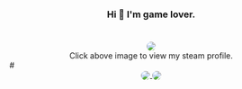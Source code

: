 <h3 align="center"> Hi 👋 I'm game lover. </h3>

#
<div align=center>
    <a href="https://steamcommunity.com/id/kkirmi1/" target="_blank">
        <img style="border-radius:25px" src="https://steam-stat.vercel.app/api?profileName=kkirmi1" href="https://steamcommunity.com/id/kkirmi1/"/>
    </a>
</div>
<div align="center"> Click above image to view my steam profile. </div>
#
<div align="center">
    <a href="https://github.com/anuraghazra/github-readme-stats/tree/master" target="_blank">
        <img align="center" style="border-radius:25px" src="https://github-readme-stats.vercel.app/api/top-langs/?username=kkilme&layout=compact&theme=dark"/>
    </a>
    <a href="https://github.com/anuraghazra/github-readme-stats/tree/master" target="_blank">
        <img align="center" style="border-radius:25px" src="https://github-readme-stats.vercel.app/api?username=kkilme&hide=issues,stars,contribs&hide_rank=true&count_private=true&show_icons=true&theme=dark&include_all_commits=true"/>
    </a>
</div>

